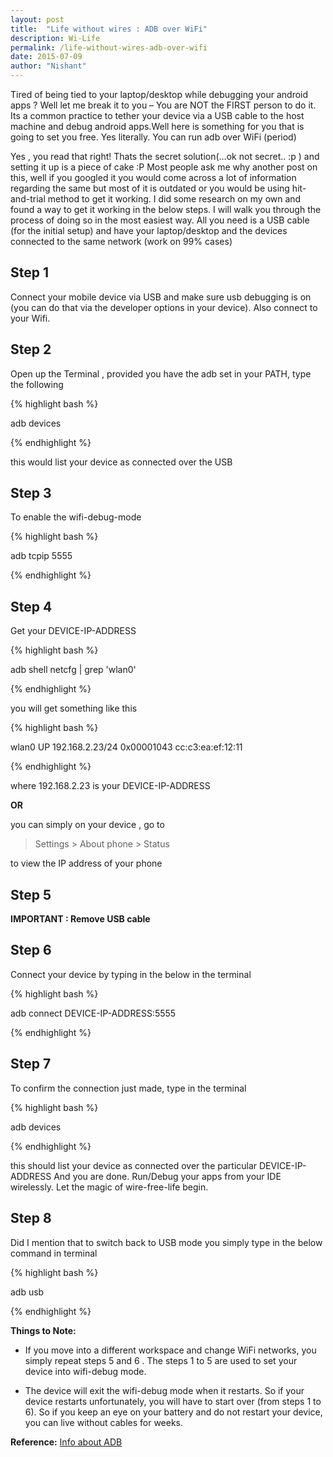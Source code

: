 ```yaml
---
layout: post
title:  "Life without wires : ADB over WiFi"
description: Wi-Life
permalink: /life-without-wires-adb-over-wifi
date: 2015-07-09
author: "Nishant"
---
```


Tired of being tied to your laptop/desktop while debugging your android apps ?
Well let me break it to you – You are NOT the FIRST person to do it.
Its a common practice to tether your device via a USB cable to the host machine and debug android apps.Well here is something for you that is going to set you free. Yes literally. You can run adb over WiFi (period)

Yes , you read that right! Thats the secret solution(…ok not secret.. :p ) and setting it up is a piece of cake :P
Most people ask me why another post on this, well if you googled it you would come across a lot of information regarding the same but most of it is outdated or you would be using hit-and-trial method to get it working. I did some research on my own and found a way to get it working in the below steps.
I will walk you through the process of doing so in the most easiest way.
All you need is a USB cable (for the initial setup) and have your laptop/desktop and the devices connected to the same network (work on 99% cases)

## Step 1

Connect your mobile device via USB and make sure usb debugging is on (you can do that via the developer options in your device).
Also connect to your Wifi.

## Step 2

Open up the Terminal , provided you have the adb set in your PATH, type the following

{% highlight bash %}

adb devices

{% endhighlight %}

this would list your device as connected over the USB

## Step 3

To enable the wifi-debug-mode

{% highlight bash %}

adb tcpip 5555

{% endhighlight %}

## Step 4

Get your DEVICE-IP-ADDRESS

{% highlight bash %}

adb shell netcfg | grep 'wlan0'

{% endhighlight %}

you will get something like this

{% highlight bash %}

wlan0 UP 192.168.2.23/24 0x00001043 cc:c3:ea:ef:12:11

{% endhighlight %}

where 192.168.2.23 is your DEVICE-IP-ADDRESS

**OR**

you can simply on your device , go to

> Settings > About phone > Status

to view the IP address of your phone

## Step 5

**IMPORTANT : Remove USB cable**

## Step 6

Connect your device by typing in the below in the terminal

{% highlight bash %}

adb connect DEVICE-IP-ADDRESS:5555

{% endhighlight %}

## Step 7

To confirm the connection just made, type in the terminal

{% highlight bash %}

adb devices

{% endhighlight %}

this should list your device as connected over the particular DEVICE-IP-ADDRESS
And you are done. Run/Debug your apps from your IDE wirelessly.
Let the magic of wire-free-life begin.

## Step 8

Did I mention that to switch back to USB mode you simply type in the below command in terminal

{% highlight bash %}

adb usb

{% endhighlight %}

**Things to Note:**

- If you move into a different workspace and change WiFi networks, you simply repeat steps 5 and 6 . The steps 1 to 5 are used to set your device into wifi-debug mode.

- The device will exit the wifi-debug mode when it restarts. So if your device restarts unfortunately, you will have to start over (from steps 1 to 6). So if you keep an eye on your battery and do not restart your device, you can live without cables for weeks.

**Reference:**
[Info about ADB](http://developer.android.com/tools/help/adb.html)
